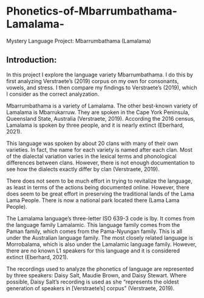 # Phonetics-of-Mbarrumbathama-Lamalama-
Mystery Language Project:  Mbarrumbathama (Lamalama)

## Introduction:
In this project I explore the language variety Mbarrumbathama. I do this by first analyzing Verstraete’s 
(2019) corpus on my own for consonants, vowels, and stress. I then compare my findings to Verstraete’s 
(2019), which I consider as the correct analyzation.

Mbarrumbathama is a variety of Lamalama. The other best-known variety of Lamalama is 
Mbarrukarruw. They are spoken in the Cape York Peninsula, Queensland State, Australia (Verstraete, 
2019). According the 2016 census, Lamalama is spoken by three people, and it is nearly extinct 
(Eberhard, 2021).

This language was spoken by about 20 clans with many of their own varieties. In fact, the name for each 
variety is named after each clan. Most of the dialectal variation varies in the lexical terms and 
phonological differences between clans. However, there is not enough documentation to see how the 
dialects exactly differ by clan (Verstraete, 2019).

There does not seem to be much effort in trying to revitalize the language, as least in terms of the 
actions being documented online. However, there does seem to be great effort in preserving the 
traditional lands of the Lama Lama People. There is now a national park located there (Lama Lama 
People).

The Lamalama language’s three-letter ISO 639-3 code is lby. It comes from the language family 
Lamalamic. This language family comes from the Paman family, which comes from the Pama-Nyungan 
family. This is all under the Australian language family. The most closely related language is 
Morrobalama, which is also under the Lamalamic language family. However, there are no known L1 
speakers for this language and it is considered extinct (Eberhard, 2021).

The recordings used to analyze the phonetics of language are represented by three speakers: Daisy Salt, 
Maudie Brown, and Daisy Stewart. Where possible, Daisy Salt’s recording is used as she “represents the 
oldest generation of speakers in [Verstraete’s] corpus” (Verstraete, 2019).
